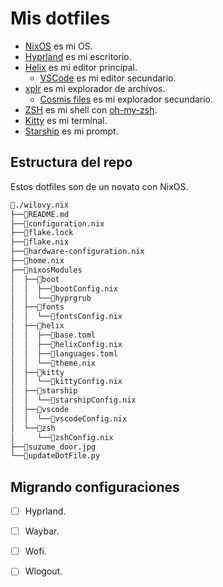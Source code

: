 # Mis dotfiles

- [NixOS](https://nixos.org/) es mi OS.
- [Hyprland](https://hyprland.org/) es mi escritorio.
- [Helix](https://helix-editor.com/) es mi editor principal.
  - [VSCode](https://code.visualstudio.com/) es mi editor secundario.
- [xplr](https://xplr.dev/) es mi explorador de archivos.
  - [Cosmis files](https://github.com/pop-os/cosmic-files) es mi explorador secundario.
- [ZSH](https://www.zsh.org/) es mi shell con [oh-my-zsh](https://ohmyz.sh/).
- [Kitty](https://sw.kovidgoyal.net/kitty/) es mi terminal.
- [Starship](https://starship.rs/) es mi prompt.

## Estructura del repo

Estos dotfiles son de un novato con NixOS.

```txt
📁./wilovy.nix
├──📄README.md
├──📄configuration.nix
├──📄flake.lock
├──📄flake.nix
├──📄hardware-configuration.nix
├──📄home.nix
├──📁nixosModules
│  ├──📁boot
│  │  ├──📄bootConfig.nix
│  │  └──📁hyprgrub
│  ├──📁fonts
│  │  └──📄fontsConfig.nix
│  ├──📁helix
│  │  ├──📄base.toml
│  │  ├──📄helixConfig.nix
│  │  ├──📄languages.toml
│  │  └──📄theme.nix
│  ├──📁kitty
│  │  └──📄kittyConfig.nix
│  ├──📁starship
│  │  └──📄starshipConfig.nix
│  ├──📁vscode
│  │  └──📄vscodeConfig.nix
│  └──📁zsh
│     └──📄zshConfig.nix
├──📄suzume_door.jpg
└──📄updateDotFile.py
```

## Migrando configuraciones

* [ ] Hyprland.
* [ ] Waybar.
* [ ] Wofi.
* [ ] Wlogout.

